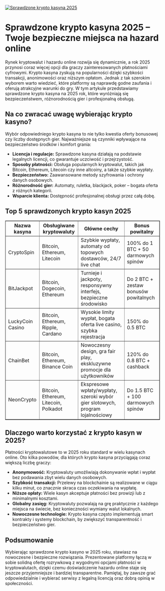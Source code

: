 [![Sprawdzone krypto kasyna 2025](https://123-caf.pages.dev/gitsignup.png)](https://vrmoo.ru/Bt82HjjY)

<h1>Sprawdzone krypto kasyna 2025 – Twoje bezpieczne miejsca na hazard online</h1> <p>Rynek kryptowalut i hazardu online rozwija się dynamicznie, a rok 2025 przynosi coraz więcej opcji dla graczy zainteresowanych płatnościami cyfrowymi. Krypto kasyna zyskują na popularności dzięki szybkości transakcji, anonimowości oraz niższym opłatom. Jednak z tak szerokim wyborem warto wiedzieć, które platformy są naprawdę godne zaufania i oferują atrakcyjne warunki do gry. W tym artykule przedstawiamy sprawdzone krypto kasyna na 2025 rok, które wyróżniają się bezpieczeństwem, różnorodnością gier i profesjonalną obsługą.</p>  <h2>Na co zwracać uwagę wybierając krypto kasyno?</h2> <p>Wybór odpowiedniego krypto kasyna to nie tylko kwestia oferty bonusowej czy liczby dostępnych gier. Najważniejsze są czynniki wpływające na bezpieczeństwo środków i komfort grania:</p> <ul>   <li><strong>Licencja i regulacje:</strong> Sprawdzone kasyna działają na podstawie legalnych licencji, co gwarantuje uczciwość i przejrzystość.</li>   <li><strong>Sposoby płatności:</strong> Obsługa popularnych kryptowalut, takich jak Bitcoin, Ethereum, Litecoin czy inne altcoiny, a także szybkie wypłaty.</li>   <li><strong>Bezpieczeństwo:</strong> Zaawansowane metody szyfrowania i ochrony danych osobowych.</li>   <li><strong>Różnorodność gier:</strong> Automaty, ruletka, blackjack, poker – bogata oferta z różnych kategorii.</li>   <li><strong>Wsparcie klienta:</strong> Dostępność profesjonalnej obsługi przez całą dobę.</li> </ul>  <h2>Top 5 sprawdzonych krypto kasyn 2025</h2> <table border="1" cellpadding="8" cellspacing="0" style="border-collapse: collapse; width: 100%; max-width: 700px;">   <thead>     <tr>       <th>Nazwa kasyna</th>       <th>Obsługiwane kryptowaluty</th>       <th>Główne cechy</th>       <th>Bonus powitalny</th>     </tr>   </thead>   <tbody>     <tr>       <td>CryptoSpin</td>       <td>Bitcoin, Ethereum, Litecoin</td>       <td>Szybkie wypłaty, automaty od topowych dostawców, 24/7 live chat</td>       <td>100% do 1 BTC + 50 darmowych spinów</td>     </tr>     <tr>       <td>BitJackpot</td>       <td>Bitcoin, Dogecoin, Ethereum</td>       <td>Turnieje i jackpoty, responsywny interfejs, bezpieczne środowisko</td>       <td>Do 2 BTC + zestaw bonusów powitalnych</td>     </tr>     <tr>       <td>LuckyCoin Casino</td>       <td>Bitcoin, Ethereum, Ripple, Cardano</td>       <td>Wysokie limity wypłat, bogata oferta live casino, szybka rejestracja</td>       <td>150% do 0.5 BTC</td>     </tr>     <tr>       <td>ChainBet</td>       <td>Bitcoin, Ethereum, Binance Coin</td>       <td>Nowoczesny design, gra fair play, ekskluzywne promocje dla użytkowników</td>       <td>120% do 0.8 BTC + cashback</td>     </tr>     <tr>       <td>NeonCrypto</td>       <td>Bitcoin, Ethereum, Litecoin, Polkadot</td>       <td>Ekspresowe wpłaty/wypłaty, szeroki wybór gier slotowych, program lojalnościowy</td>       <td>Do 1.5 BTC + 100 darmowych spinów</td>     </tr>   </tbody> </table>  <h2>Dlaczego warto korzystać z krypto kasyn w 2025?</h2> <p>Płatności kryptowalutowe to w 2025 roku standard w wielu kasynach online. Oto kilka powodów, dla których krypto kasyna przyciągają coraz większą liczbę graczy:</p> <ul>   <li><strong>Anonymowość:</strong> Kryptowaluty umożliwiają dokonywanie wpłat i wypłat bez podawania zbyt wielu danych osobowych.</li>   <li><strong>Szybkość transakcji:</strong> Przelewy na blockchainie są realizowane w ciągu kilku minut, co znacznie skraca czas oczekiwania na wypłatę.</li>   <li><strong>Niższe opłaty:</strong> Wiele kasyn akceptuje płatności bez prowizji lub z minimalnymi kosztami.</li>   <li><strong>Globalny zasięg:</strong> Kryptowaluty pozwalają na grę praktycznie z każdego miejsca na świecie, bez konieczności wymiany walut lokalnych.</li>   <li><strong>Nowoczesne technologie:</strong> Krypto kasyna często implementują smart kontrakty i systemy blockchain, by zwiększyć transparentność i bezpieczeństwo gier.</li> </ul>  <h2>Podsumowanie</h2> <p>Wybierając sprawdzone krypto kasyno w 2025 roku, stawiasz na nowoczesne i bezpieczne rozwiązania. Prezentowane platformy łączą w sobie solidną ofertę rozrywkową z wygodnymi opcjami płatności w kryptowalutach, dzięki czemu doświadczenie hazardu online staje się jeszcze przyjemniejsze i bardziej transparentne. Pamiętaj, by zawsze grać odpowiedzialnie i wybierać serwisy z legalną licencją oraz dobrą opinią w społeczności.</p>